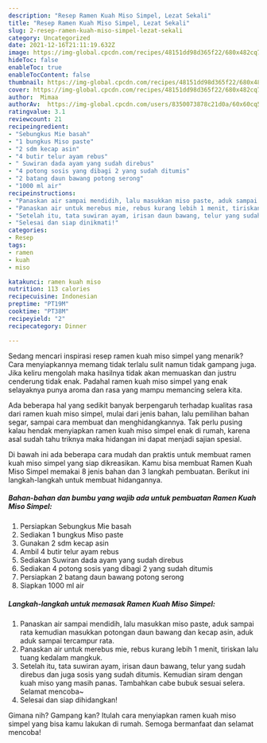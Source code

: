 ```yaml
---
description: "Resep Ramen Kuah Miso Simpel, Lezat Sekali"
title: "Resep Ramen Kuah Miso Simpel, Lezat Sekali"
slug: 2-resep-ramen-kuah-miso-simpel-lezat-sekali
category: Uncategorized
date: 2021-12-16T21:11:19.632Z
image: https://img-global.cpcdn.com/recipes/48151dd98d365f22/680x482cq70/ramen-kuah-miso-simpel-foto-resep-utama.jpg
hideToc: false
enableToc: true
enableTocContent: false
thumbnail: https://img-global.cpcdn.com/recipes/48151dd98d365f22/680x482cq70/ramen-kuah-miso-simpel-foto-resep-utama.jpg
cover: https://img-global.cpcdn.com/recipes/48151dd98d365f22/680x482cq70/ramen-kuah-miso-simpel-foto-resep-utama.jpg
author:  Mimaa
authorAv:  https://img-global.cpcdn.com/users/8350073878c21d0a/60x60cq50/avatar.jpg
ratingvalue: 3.1
reviewcount: 21
recipeingredient:
- "Sebungkus Mie basah"
- "1 bungkus Miso paste"
- "2 sdm kecap asin"
- "4 butir telur ayam rebus"
- " Suwiran dada ayam yang sudah direbus"
- "4 potong sosis yang dibagi 2 yang sudah ditumis"
- "2 batang daun bawang potong serong"
- "1000 ml air"
recipeinstructions:
- "Panaskan air sampai mendidih, lalu masukkan miso paste, aduk sampai rata kemudian masukkan potongan daun bawang dan kecap asin, aduk aduk sampai tercampur rata."
- "Panaskan air untuk merebus mie, rebus kurang lebih 1 menit, tiriskan lalu tuang kedalam mangkuk."
- "Setelah itu, tata suwiran ayam, irisan daun bawang, telur yang sudah direbus dan juga sosis yang sudah ditumis. Kemudian siram dengan kuah miso yang masih panas. Tambahkan cabe bubuk sesuai selera. Selamat mencoba~"
- "Selesai dan siap dinikmati!"
categories:
- Resep
tags:
- ramen
- kuah
- miso

katakunci: ramen kuah miso 
nutrition: 113 calories
recipecuisine: Indonesian
preptime: "PT19M"
cooktime: "PT38M"
recipeyield: "2"
recipecategory: Dinner

---
```



Sedang mencari inspirasi resep ramen kuah miso simpel yang menarik? Cara menyiapkannya memang tidak terlalu sulit namun tidak gampang juga. Jika keliru mengolah maka hasilnya tidak akan memuaskan dan justru cenderung tidak enak. Padahal ramen kuah miso simpel yang enak selayaknya punya aroma dan rasa yang mampu memancing selera kita.


Ada beberapa hal yang sedikit banyak berpengaruh terhadap kualitas rasa dari ramen kuah miso simpel, mulai dari jenis bahan, lalu pemilihan bahan segar, sampai cara membuat dan menghidangkannya. Tak perlu pusing kalau hendak menyiapkan ramen kuah miso simpel enak di rumah, karena asal sudah tahu triknya maka hidangan ini dapat menjadi sajian spesial.




Di bawah ini ada beberapa cara mudah dan praktis untuk membuat ramen kuah miso simpel yang siap dikreasikan. Kamu bisa membuat Ramen Kuah Miso Simpel memakai 8 jenis bahan dan 3 langkah pembuatan. Berikut ini langkah-langkah untuk membuat hidangannya.

<!--inarticleads1-->

##### Bahan-bahan dan bumbu yang wajib ada untuk pembuatan Ramen Kuah Miso Simpel:

1. Persiapkan Sebungkus Mie basah
1. Sediakan 1 bungkus Miso paste
1. Gunakan 2 sdm kecap asin
1. Ambil 4 butir telur ayam rebus
1. Sediakan  Suwiran dada ayam yang sudah direbus
1. Sediakan 4 potong sosis yang dibagi 2 yang sudah ditumis
1. Persiapkan 2 batang daun bawang potong serong
1. Siapkan 1000 ml air




<!--inarticleads2-->

##### Langkah-langkah untuk memasak Ramen Kuah Miso Simpel:

1. Panaskan air sampai mendidih, lalu masukkan miso paste, aduk sampai rata kemudian masukkan potongan daun bawang dan kecap asin, aduk aduk sampai tercampur rata.
1. Panaskan air untuk merebus mie, rebus kurang lebih 1 menit, tiriskan lalu tuang kedalam mangkuk.
1. Setelah itu, tata suwiran ayam, irisan daun bawang, telur yang sudah direbus dan juga sosis yang sudah ditumis. Kemudian siram dengan kuah miso yang masih panas. Tambahkan cabe bubuk sesuai selera. Selamat mencoba~
1. Selesai dan siap dihidangkan!



Gimana nih? Gampang kan? Itulah cara menyiapkan ramen kuah miso simpel yang bisa kamu lakukan di rumah. Semoga bermanfaat dan selamat mencoba!
